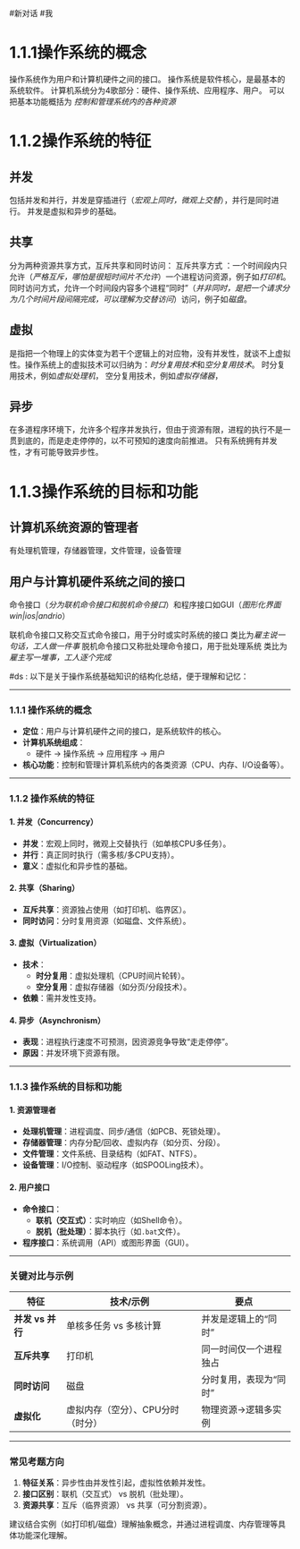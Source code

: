 #新对话 #我 
# 1.1.1操作系统的概念

操作系统作为用户和计算机硬件之间的接口。
操作系统是软件核心，是最基本的系统软件。
计算机系统分为4歌部分：硬件、操作系统、应用程序、用户。
可以把基本功能概括为 *控制和管理系统内的各种资源*

# 1.1.2操作系统的特征

## 并发
包括并发和并行，并发是穿插进行（*宏观上同时，微观上交替*），并行是同时进行。
并发是虚拟和异步的基础。
## 共享
分为两种资源共享方式，互斥共享和同时访问：
	 互斥共享方式 ：一个时间段内只允许（*严格互斥，哪怕是很短时间片不允许*）一个进程访问资源，例子如*打印机*。
	同时访问方式，允许一个时间段内容多个进程“同时”（*并非同时，是把一个请求分为几个时间片段间隔完成，可以理解为交替访问*）访问，例子如*磁盘*。
## 虚拟
是指把一个物理上的实体变为若干个逻辑上的对应物，没有并发性，就谈不上虚拟性。操作系统上的虚拟技术可以归纳为：*时分复用技术*和*空分复用技术*。
时分复用技术，例如*虚拟处理机*，
空分复用技术，例如*虚拟存储器*，

## 异步
在多道程序环境下，允许多个程序并发执行，但由于资源有限，进程的执行不是一贯到底的，而是走走停停的，以不可预知的速度向前推进。
只有系统拥有并发性，才有可能导致异步性。

# 1.1.3操作系统的目标和功能

## 计算机系统资源的管理者
有处理机管理，存储器管理，文件管理，设备管理
## 用户与计算机硬件系统之间的接口
命令接口（*分为联机命令接口和脱机命令接口*）和程序接口如GUI（*图形化界面win|ios|andrio*）

联机命令接口又称交互式命令接口，用于分时或实时系统的接口
类比为*雇主说一句话，工人做一件事*
脱机命令接口又称批处理命令接口，用于批处理系统
类比为*雇主写一堆事，工人逐个完成*

#ds : 以下是关于操作系统基础知识的结构化总结，便于理解和记忆：

---

### **1.1.1 操作系统的概念**
- **定位**：用户与计算机硬件之间的接口，是系统软件的核心。
- **计算机系统组成**：
  - 硬件 → 操作系统 → 应用程序 → 用户
- **核心功能**：控制和管理计算机系统内的各类资源（CPU、内存、I/O设备等）。

---

### **1.1.2 操作系统的特征**
#### **1. 并发（Concurrency）**
- **并发**：宏观上同时，微观上交替执行（如单核CPU多任务）。
- **并行**：真正同时执行（需多核/多CPU支持）。
- **意义**：虚拟化和异步性的基础。

#### **2. 共享（Sharing）**
- **互斥共享**：资源独占使用（如打印机、临界区）。
- **同时访问**：分时复用资源（如磁盘、文件系统）。

#### **3. 虚拟（Virtualization）**
- **技术**：
  - **时分复用**：虚拟处理机（CPU时间片轮转）。
  - **空分复用**：虚拟存储器（如分页/分段技术）。
- **依赖**：需并发性支持。

#### **4. 异步（Asynchronism）**
- **表现**：进程执行速度不可预测，因资源竞争导致“走走停停”。
- **原因**：并发环境下资源有限。

---

### **1.1.3 操作系统的目标和功能**
#### **1. 资源管理者**
- **处理机管理**：进程调度、同步/通信（如PCB、死锁处理）。
- **存储器管理**：内存分配/回收、虚拟内存（如分页、分段）。
- **文件管理**：文件系统、目录结构（如FAT、NTFS）。
- **设备管理**：I/O控制、驱动程序（如SPOOLing技术）。

#### **2. 用户接口**
- **命令接口**：
  - **联机（交互式）**：实时响应（如Shell命令）。
  - **脱机（批处理）**：脚本执行（如`.bat`文件）。
- **程序接口**：系统调用（API）或图形界面（GUI）。

---

### **关键对比与示例**
| **特征**       | **技术/示例**                  | **要点**                          |
|----------------|-------------------------------|-----------------------------------|
| **并发 vs 并行** | 单核多任务 vs 多核计算        | 并发是逻辑上的“同时”              |
| **互斥共享**    | 打印机                        | 同一时间仅一个进程独占            |
| **同时访问**    | 磁盘                          | 分时复用，表现为“同时”            |
| **虚拟化**      | 虚拟内存（空分）、CPU分时（时分） | 物理资源→逻辑多实例               |

---

### **常见考题方向**
1. **特征关系**：异步性由并发性引起，虚拟性依赖并发性。
2. **接口区别**：联机（交互式） vs 脱机（批处理）。
3. **资源共享**：互斥（临界资源） vs 共享（可分割资源）。

建议结合实例（如打印机/磁盘）理解抽象概念，并通过进程调度、内存管理等具体功能深化理解。
